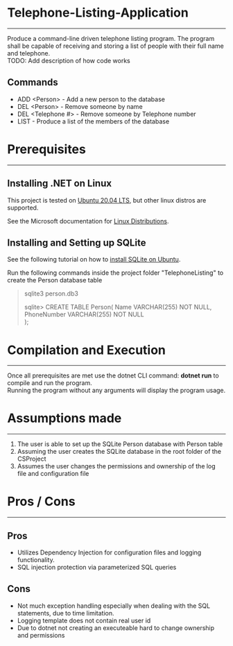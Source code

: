 # Telephone-Listing-Application
---
Produce a command-line driven telephone listing program. The program shall be capable of receiving and storing a list of people with their full name and telephone. <br>
TODO: Add description of how code works

## Commands
* ADD <Person\> - Add a new person to the database
* DEL <Person\> - Remove someone by name
* DEL <Telephone #> - Remove someone by Telephone number
* LIST - Produce a list of the members of the database

# Prerequisites
---
## Installing .NET on Linux
This project is tested on [Ubuntu 20.04 LTS](https://docs.microsoft.com/en-us/dotnet/core/install/linux-ubuntu), but other linux distros are supported. <br>

See the Microsoft documentation for [Linux Distributions](https://docs.microsoft.com/en-us/dotnet/core/install/linux).

## Installing and Setting up SQLite
See the following tutorial on how to [install SQLite on Ubuntu](https://linuxhint.com/install_sqlite_browser_ubuntu_1804/). <br>

Run the following commands inside the project folder "TelephoneListing" to create the Person database table <br>
>sqlite3 person.db3
>
>sqlite> CREATE TABLE Person(
>  Name VARCHAR(255) NOT NULL,
>  PhoneNumber VARCHAR(255) NOT NULL  
>);
>

# Compilation and Execution
---
Once all prerequisites are met use the dotnet CLI command: **dotnet run** to compile and run the program. <br>
Running the program without any arguments will display the program usage.

# Assumptions made
---
1.  The user is able to set up the SQLite Person database with Person table
2.  Assuming the user creates the SQLite database in the root folder of the CSProject
3.  Assumes the user changes the permissions and ownership of the log file and configuration file

# Pros / Cons
---
## Pros
*   Utilizes Dependency Injection for configuration files and logging functionality.
*   SQL injection protection via parameterized SQL queries

## Cons
*   Not much exception handling especially when dealing with the SQL statements, due to time limitation.
*   Logging template does not contain real user id
*   Due to dotnet not creating an executeable hard to change ownership and permissions
